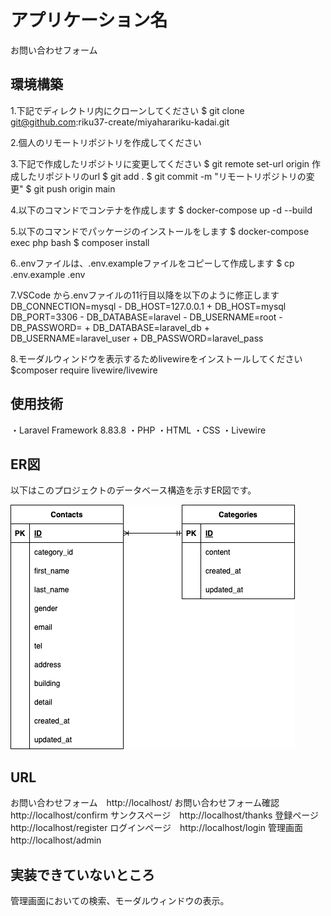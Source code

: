 # アプリケーション名

お問い合わせフォーム

##  環境構築
1.下記でディレクトリ内にクローンしてください
    $ git clone git@github.com:riku37-create/miyaharariku-kadai.git

2.個人のリモートリポジトリを作成してください

3.下記で作成したリポジトリに変更してください
    $ git remote set-url origin 作成したリポジトリのurl
    $ git add .
    $ git commit -m "リモートリポジトリの変更"
    $ git push origin main

4.以下のコマンドでコンテナを作成します
    $ docker-compose up -d --build

5.以下のコマンドでパッケージのインストールをします
    $ docker-compose exec php bash
    $ composer install

6..envファイルは、.env.exampleファイルをコピーして作成します
    $ cp .env.example .env

7.VSCode から.envファイルの11行目以降を以下のように修正します
    DB_CONNECTION=mysql
    - DB_HOST=127.0.0.1
    + DB_HOST=mysql
    DB_PORT=3306
    - DB_DATABASE=laravel
    - DB_USERNAME=root
    - DB_PASSWORD=
    + DB_DATABASE=laravel_db
    + DB_USERNAME=laravel_user
    + DB_PASSWORD=laravel_pass

8.モーダルウィンドウを表示するためlivewireをインストールしてください
    $composer require livewire/livewire

##  使用技術
・Laravel Framework 8.83.8
・PHP
・HTML
・CSS
・Livewire


## ER図
以下はこのプロジェクトのデータベース構造を示すER図です。

![ER図](/contacts.drawio.png)


## URL
お問い合わせフォーム　http://localhost/
お問い合わせフォーム確認　http://localhost/confirm
サンクスページ　http://localhost/thanks
登録ページ　http://localhost/register
ログインページ　http://localhost/login
管理画面　http://localhost/admin
　

## 実装できていないところ
管理画面においての検索、モーダルウィンドウの表示。
